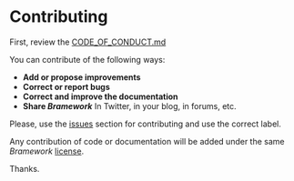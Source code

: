 # Contributing

First, review the [CODE_OF_CONDUCT.md](https://github.com/barcia/bramework/blob/master/CODE_OF_CONDUCT.md)

You can contribute of the following ways:

* **Add or propose improvements**   
* **Correct or report bugs**
* **Correct and improve the documentation**
* **Share _Bramework_**
  In Twitter, in your blog, in forums, etc.

Please, use the [issues](https://github.com/barcia/bramework/issues) section for contributing and use the correct label.

Any contribution of code or documentation will be added under the same _Bramework_ [license](LICENSE).

Thanks.
